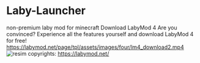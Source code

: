 # Laby-Launcher
non-premium laby mod for minecraft
Download LabyMod 4
Are you convinced? Experience all the features yourself and download LabyMod 4 for free!
https://labymod.net/page/tpl/assets/images/four/lm4_download2.mp4
![resim](https://github.com/user-attachments/assets/f213da3c-c820-4f25-9f4a-65243b5a9390)
copyrights: https://labymod.net/
